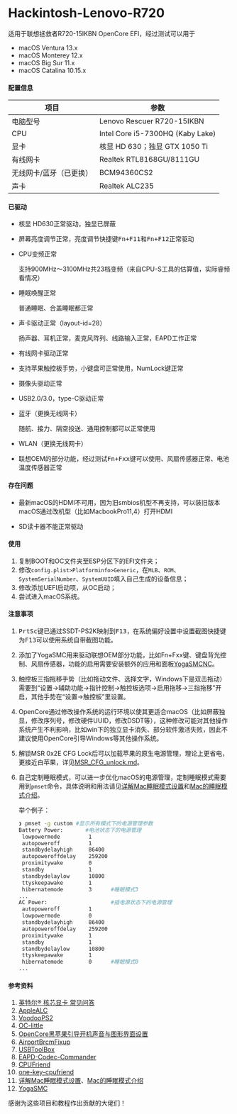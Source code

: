 Hackintosh-Lenovo-R720
=========

适用于联想拯救者R720-15IKBN OpenCore EFI，经过测试可以用于

- macOS Ventura 13.x
- macOS Monterey 12.x
- macOS Big Sur 11.x
- macOS Catalina 10.15.x

#### 配置信息

| 项目                    | 参数                             |
| ----------------------- | -------------------------------- |
| 电脑型号                | Lenovo Rescuer R720-15IKBN       |
| CPU                     | Intel Core i5-7300HQ (Kaby Lake) |
| 显卡                    | 核显 HD 630；独显 GTX 1050 Ti    |
| 有线网卡                | Realtek RTL8168GU/8111GU         |
| 无线网卡/蓝牙（已更换） | BCM94360CS2                      |
| 声卡                    | Realtek ALC235                   |

#### 已驱动

* 核显 HD630正常驱动，独显已屏蔽

* 屏幕亮度调节正常，亮度调节快捷键<kbd>Fn+F11</kbd>和<kbd>Fn+F12</kbd>正常驱动

* CPU变频正常

  支持900MHz～3100MHz共23档变频（来自CPU-S工具的估算值，实际睿频看情况）

* 睡眠唤醒正常

  普通睡眠、合盖睡眠都正常

* 声卡驱动正常（layout-id=28）

  扬声器、耳机正常，麦克风阵列、线路输入正常，EAPD工作正常

* 有线网卡驱动正常

* 支持苹果触控板手势，小键盘可正常使用，NumLock键正常

* 摄像头驱动正常

* USB2.0/3.0，type-C驱动正常

* 蓝牙（更换无线网卡）

  随航、接力、隔空投送、通用控制都可以正常使用

* WLAN（更换无线网卡）

* 联想OEM的部分功能，经过测试<kbd>Fn+Fxx</kbd>键可以使用、风扇传感器正常、电池温度传感器正常

#### 存在问题

* 最新macOS的HDMI不可用，因为旧smbios机型不再支持，可以装旧版本macOS通过改机型（比如MacbookPro11,4）打开HDMI

* SD读卡器不能正常驱动

#### 使用

1. 复制BOOT和OC文件夹至ESP分区下的EFI文件夹；
2. 修改`config.plist>Platforminfo>Generic`，在`MLB`、`ROM`、`SystemSerialNumber`、`SystemUUID`填入自己生成的设备信息；
4. 修改添加UEFI启动项，从OC启动；
4. 尝试进入macOS系统。

#### 注意事项

1. <kbd>PrtSc</kbd>键已通过SSDT-PS2K映射到<kbd>F13</kbd>，在系统偏好设置中设置截图快捷键为<kbd>F13</kbd>可以使用系统自带截图功能。

2. 添加了YogaSMC用来驱动联想OEM部分功能，比如Fn+Fxx键、键盘背光控制、风扇传感器，功能的启用需要安装额外的应用和面板[YogaSMCNC](https://github.com/zhen-zen/YogaSMC/releases)。

3. 触控板三指拖移手势（比如拖动文件、选择文字，Windows下是双击拖动）需要到“设置->辅助功能->指针控制->触控板选项->启用拖移->三指拖移”开启，其他手势在“设置->触控板”里设置。

4. OpenCore通过修改操作系统的运行环境以使其更适合macOS（比如屏蔽独显，修改序列号，修改硬件UUID，修改DSDT等），这种修改可能对其他操作系统产生不利影响，比如win下的独立显卡消失、部分软件激活失败，因此不建议使用OpenCore引导Windows等其他操作系统。

5. 解锁MSR 0x2E CFG Lock后可以加载苹果的原生电源管理，理论上更省电，更接近白苹果，详见[MSR_CFG_unlock.md](https://github.com/happylzyy/Hackintosh-Lenovo-R720/blob/main/MSR_CFG_unlock.md)。

6. 自己定制睡眠模式，可以进一步优化macOS的电源管理，定制睡眠模式需要用到`pmset`命令，具体说明和用法请见[详解Mac睡眠模式设置](https://www.cnblogs.com/motoyang/p/4947139.html)和[Mac的睡眠模式介绍](https://www.cnblogs.com/motoyang/p/6075609.html)。

   举个例子：

   ```bash
   ❯ pmset -g custom #显示所有模式下的电源管理参数
   Battery Power:		#电池状态下的电源管理
    lowpowermode         1
    autopoweroff         1
    standbydelayhigh     86400
    autopoweroffdelay    259200
    proximitywake        0
    standby              1
    standbydelaylow      10800
    ttyskeepawake        1
    hibernatemode        3		#睡眠模式3
   ...
   AC Power:					#插电源状态下的电源管理
    autopoweroff         1
    lowpowermode         0
    standbydelayhigh     86400
    autopoweroffdelay    259200
    proximitywake        1
    standby              1
    standbydelaylow      10800
    ttyskeepawake        1
    hibernatemode        0		#睡眠模式0
   ...
   ```

#### 参考资料

1. [英特尔® 核芯显卡 常见问答](https://github.com/acidanthera/WhateverGreen/blob/master/Manual/FAQ.IntelHD.cn.md)
2. [AppleALC](https://github.com/acidanthera/AppleALC)
3. [VoodooPS2](https://github.com/acidanthera/VoodooPS2)
4. [OC-little](https://github.com/daliansky/OC-little)
5. [OpenCore黑苹果引导开机声音与图形界面设置](https://shuiyunxc.gitee.io/2020/03/19/SoundGra/index/)
6. [AirportBrcmFixup](https://github.com/acidanthera/AirportBrcmFixup)
7. [USBToolBox](https://github.com/USBToolBox)
8. [EAPD-Codec-Commander](https://github.com/RehabMan/EAPD-Codec-Commander)
9. [CPUFriend](https://github.com/acidanthera/CPUFriend)
10. [one-key-cpufriend](https://github.com/stevezhengshiqi/one-key-cpufriend)
11. [详解Mac睡眠模式设置](https://www.cnblogs.com/motoyang/p/4947139.html)、[Mac的睡眠模式介绍](https://www.cnblogs.com/motoyang/p/6075609.html)
12. [YogaSMC](https://github.com/zhen-zen/YogaSMC)

   感谢为这些项目和教程作出贡献的大佬们！
